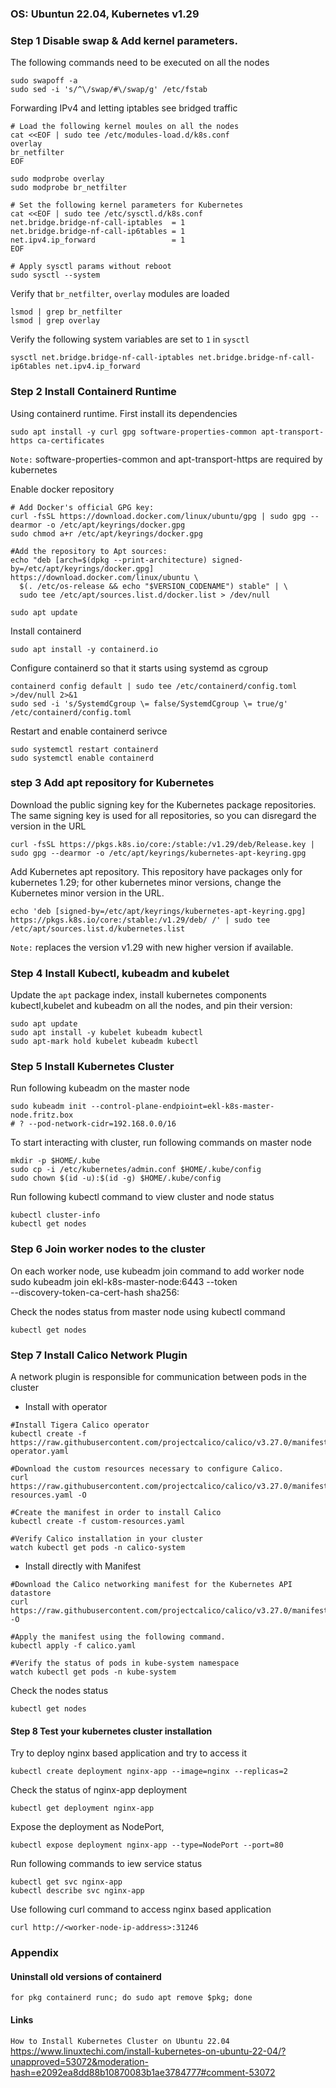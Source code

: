 ### OS: Ubuntun 22.04, Kubernetes v1.29
### Step 1 Disable swap & Add kernel parameters. 
The following commands need to be executed on all the nodes
```
sudo swapoff -a
sudo sed -i 's/^\/swap/#\/swap/g' /etc/fstab
```

Forwarding IPv4 and letting iptables see bridged traffic
```
# Load the following kernel moules on all the nodes
cat <<EOF | sudo tee /etc/modules-load.d/k8s.conf
overlay
br_netfilter
EOF

sudo modprobe overlay
sudo modprobe br_netfilter

# Set the following kernel parameters for Kubernetes
cat <<EOF | sudo tee /etc/sysctl.d/k8s.conf
net.bridge.bridge-nf-call-iptables  = 1
net.bridge.bridge-nf-call-ip6tables = 1
net.ipv4.ip_forward                 = 1
EOF

# Apply sysctl params without reboot
sudo sysctl --system
```

Verify that `br_netfilter`, `overlay` modules are loaded
```
lsmod | grep br_netfilter
lsmod | grep overlay
```

Verify the following system variables are set to `1` in `sysctl`
```
sysctl net.bridge.bridge-nf-call-iptables net.bridge.bridge-nf-call-ip6tables net.ipv4.ip_forward 
```

### Step 2 Install Containerd Runtime 
Using containerd runtime. First install its dependencies
```
sudo apt install -y curl gpg software-properties-common apt-transport-https ca-certificates
```
`Note:` software-properties-common and apt-transport-https are required by kubernetes

Enable docker repository
```
# Add Docker's official GPG key:
curl -fsSL https://download.docker.com/linux/ubuntu/gpg | sudo gpg --dearmor -o /etc/apt/keyrings/docker.gpg
sudo chmod a+r /etc/apt/keyrings/docker.gpg

#Add the repository to Apt sources:
echo "deb [arch=$(dpkg --print-architecture) signed-by=/etc/apt/keyrings/docker.gpg] https://download.docker.com/linux/ubuntu \
  $(. /etc/os-release && echo "$VERSION_CODENAME") stable" | \
  sudo tee /etc/apt/sources.list.d/docker.list > /dev/null

sudo apt update
```

Install containerd
```
sudo apt install -y containerd.io
```

Configure containerd so that it starts using systemd as cgroup
```
containerd config default | sudo tee /etc/containerd/config.toml >/dev/null 2>&1
sudo sed -i 's/SystemdCgroup \= false/SystemdCgroup \= true/g' /etc/containerd/config.toml
```

Restart and enable containerd serivce
```
sudo systemctl restart containerd
sudo systemctl enable containerd
```

### step 3 Add apt repository for Kubernetes
Download the public signing key for the Kubernetes package repositories. The same signing key is used for all repositories, so you can disregard the version in the URL
```
curl -fsSL https://pkgs.k8s.io/core:/stable:/v1.29/deb/Release.key | sudo gpg --dearmor -o /etc/apt/keyrings/kubernetes-apt-keyring.gpg
```

Add Kubernetes apt repository. This repository have packages only for kubernetes 1.29; for other kubernetes minor versions, change the Kubernetes minor version in the URL.
```
echo 'deb [signed-by=/etc/apt/keyrings/kubernetes-apt-keyring.gpg] https://pkgs.k8s.io/core:/stable:/v1.29/deb/ /' | sudo tee /etc/apt/sources.list.d/kubernetes.list
```
`Note:` replaces the version v1.29 with new higher version if available.

### Step 4 Install Kubectl, kubeadm and kubelet
Update the `apt` package index, install kubernetes components kubectl,kubelet and kubeadm on all the nodes, and pin their version:
```
sudo apt update
sudo apt install -y kubelet kubeadm kubectl
sudo apt-mark hold kubelet kubeadm kubectl
```
### Step 5 Install Kubernetes Cluster
Run following kubeadm on the master node
```
sudo kubeadm init --control-plane-endpioint=ekl-k8s-master-node.fritz.box 
# ? --pod-network-cidr=192.168.0.0/16
```

To start interacting with cluster, run following commands on master node
```
mkdir -p $HOME/.kube
sudo cp -i /etc/kubernetes/admin.conf $HOME/.kube/config
sudo chown $(id -u):$(id -g) $HOME/.kube/config
```

Run following kubectl command to view cluster and node status
```
kubectl cluster-info
kubectl get nodes
```

### Step 6 Join worker nodes to the cluster
On each worker node, use kubeadm join command to add worker node
sudo kubeadm join ekl-k8s-master-node:6443 --token <token> \
--discovery-token-ca-cert-hash sha256:<token-hash>

Check the nodes status from master node using kubectl command
```
kubectl get nodes
```

### Step 7 Install Calico Network Plugin
A network plugin is responsible for communication between pods in the cluster
- Install with operator
```
#Install Tigera Calico operator 
kubectl create -f https://raw.githubusercontent.com/projectcalico/calico/v3.27.0/manifests/tigera-operator.yaml

#Download the custom resources necessary to configure Calico.
curl https://raw.githubusercontent.com/projectcalico/calico/v3.27.0/manifests/custom-resources.yaml -O

#Create the manifest in order to install Calico
kubectl create -f custom-resources.yaml

#Verify Calico installation in your cluster
watch kubectl get pods -n calico-system
```
- Install directly with Manifest
```
#Download the Calico networking manifest for the Kubernetes API datastore
curl https://raw.githubusercontent.com/projectcalico/calico/v3.27.0/manifests/calico.yaml -O

#Apply the manifest using the following command.
kubectl apply -f calico.yaml

#Verify the status of pods in kube-system namespace
watch kubectl get pods -n kube-system
```

Check the nodes status 
```
kubectl get nodes
```

#### Step 8 Test your kubernetes cluster installation
Try to deploy nginx based application and try to access it
```
kubectl create deployment nginx-app --image=nginx --replicas=2
```

Check the status of nginx-app deployment
```
kubectl get deployment nginx-app
```

Expose the deployment as NodePort,
```
kubectl expose deployment nginx-app --type=NodePort --port=80
```

Run following commands to iew service status
```
kubectl get svc nginx-app
kubectl describe svc nginx-app
```

Use following curl command to access nginx based application
```
curl http://<worker-node-ip-address>:31246
```
### Appendix
#### Uninstall old versions of containerd
```
for pkg containerd runc; do sudo apt remove $pkg; done
```
#### Links
`How to Install Kubernetes Cluster on Ubuntu 22.04` </br>
https://www.linuxtechi.com/install-kubernetes-on-ubuntu-22-04/?unapproved=53072&moderation-hash=e2092ea8dd88b10870083b1ae3784777#comment-53072
